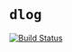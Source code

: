 # `dlog`

[![Build Status](https://travis-ci.org/topicai/dlog.svg?branch=develop)](https://travis-ci.org/topicai/dlog)


